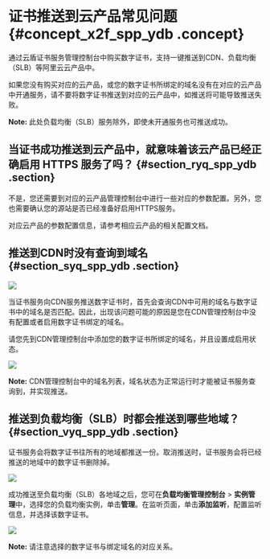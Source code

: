 # 证书推送到云产品常见问题 {#concept_x2f_spp_ydb .concept}

通过云盾证书服务管理控制台中购买数字证书，支持一键推送到CDN、负载均衡（SLB）等阿里云云产品中。

如果您没有购买对应的云产品，或您的数字证书所绑定的域名没有在对应的云产品中开通服务，请不要将数字证书推送到对应的云产品中，如推送将可能导致推送失败。

**Note:** 此处负载均衡（SLB）服务除外，即使未开通服务也可推送成功。

## 当证书成功推送到云产品中，就意味着该云产品已经正确启用 HTTPS 服务了吗？ {#section_ryq_spp_ydb .section}

不是，您还需要到对应的云产品管理控制台中进行一些对应的参数配置。另外，您也需要确认您的源站是否已经准备好启用HTTPS服务。

对应云产品的参数配置信息，请参考相应云产品的相关配置文档。

## 推送到CDN时没有查询到域名 {#section_syq_spp_ydb .section}

![](http://static-aliyun-doc.oss-cn-hangzhou.aliyuncs.com/assets/img/13575/4195_zh-CN.png)

当证书服务向CDN服务推送数字证书时，首先会查询CDN中可用的域名与数字证书中的域名是否匹配。因此，出现该问题可能的原因是您在CDN管理控制台中没有配置或者启用数字证书绑定的域名。

请您先到CDN管理控制台中添加您的数字证书所绑定的域名，并且设置成启用状态。

![](http://static-aliyun-doc.oss-cn-hangzhou.aliyuncs.com/assets/img/13575/4196_zh-CN.png)

**Note:** CDN管理控制台中的域名列表，域名状态为正常运行时才能被证书服务查询到，并实现推送。

## 推送到负载均衡（SLB）时都会推送到哪些地域？ {#section_vyq_spp_ydb .section}

证书服务会将数字证书往所有的地域都推送一份。取消推送时，证书服务会将已经推送的地域中的数字证书删除掉。

![](http://static-aliyun-doc.oss-cn-hangzhou.aliyuncs.com/assets/img/13575/4197_zh-CN.png)

成功推送至负载均衡（SLB）各地域之后，您可在**负载均衡管理控制台** \> **实例管理**中，选择您的负载均衡实例，单击**管理**。在监听页面，单击**添加监听**，配置监听信息，并选择该数字证书。

![](http://static-aliyun-doc.oss-cn-hangzhou.aliyuncs.com/assets/img/13575/4198_zh-CN.png)

**Note:** 请注意选择的数字证书与绑定域名的对应关系。

